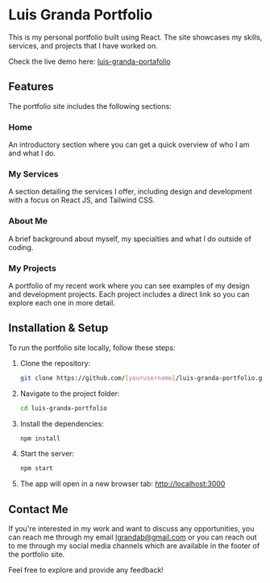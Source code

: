 # Luis Granda Portfolio

This is my personal portfolio built using React. The site showcases my skills, services, and projects that I have worked on.

Check the live demo here: [luis-granda-portafolio](https://lfgranda3.netlify.app/)

## Features

The portfolio site includes the following sections:

### Home

An introductory section where you can get a quick overview of who I am and what I do.

### My Services

A section detailing the services I offer, including design and development with a focus on React JS, and Tailwind CSS.

### About Me

A brief background about myself, my specialties and what I do outside of coding.

### My Projects

A portfolio of my recent work where you can see examples of my design and development projects. Each project includes a direct link so you can explore each one in more detail.

## Installation & Setup

To run the portfolio site locally, follow these steps:

1. Clone the repository:

    ```bash
    git clone https://github.com/[yourusername]/luis-granda-portfolio.git
    ```

2. Navigate to the project folder:

    ```bash
    cd luis-granda-portfolio
    ```

3. Install the dependencies:

    ```bash
    npm install
    ```

4. Start the server:

    ```bash
    npm start
    ```

5. The app will open in a new browser tab: [http://localhost:3000](http://localhost:3000)

## Contact Me

If you're interested in my work and want to discuss any opportunities, you can reach me through my email lgrandab@gmail.com or you can reach out to me through my social media channels which are available in the footer of the portfolio site.

Feel free to explore and provide any feedback!